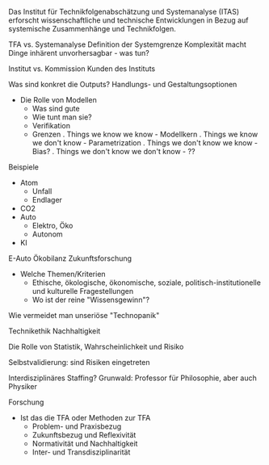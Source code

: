 Das Institut für Technikfolgenabschätzung und Systemanalyse (ITAS)
erforscht wissenschaftliche und technische Entwicklungen in Bezug auf
systemische Zusammenhänge und Technikfolgen. 

TFA vs. Systemanalyse
Definition der Systemgrenze
Komplexität macht Dinge inhärent unvorhersagbar - was tun?

Institut vs. Kommission
Kunden des Instituts

Was sind konkret die Outputs? Handlungs- und Gestaltungsoptionen

* Die Rolle von Modellen
  - Was sind gute
  - Wie tunt man sie?
  - Verifikation
  - Grenzen 
    . Things we know we know - Modellkern
    . Things we know we don't know - Parametrization
    . Things we don't know we know - Bias?
    . Things we don't know we don't know - ??


Beispiele

* Atom
  - Unfall
  - Endlager
* CO2
* Auto
  - Elektro, Öko
  - Autonom
* KI

E-Auto Ökobilanz
Zukunftsforschung

* Welche Themen/Kriterien
  - Ethische, ökologische, ökonomische, soziale, politisch-institutionelle und 
    kulturelle Fragestellungen
  - Wo ist der reine "Wissensgewinn"?


Wie vermeidet man unseriöse "Technopanik"

Technikethik
Nachhaltigkeit

Die Rolle von Statistik, Wahrscheinlichkeit und Risiko

Selbstvalidierung: sind Risiken eingetreten

Interdisziplinäres Staffing?
Grunwald: Professor für Philosophie, aber auch Physiker

Forschung
* Ist das die TFA oder Methoden zur TFA
  - Problem- und Praxisbezug
  - Zukunftsbezug und Reflexivität
  - Normativität und Nachhaltigkeit
  - Inter- und Transdisziplinarität